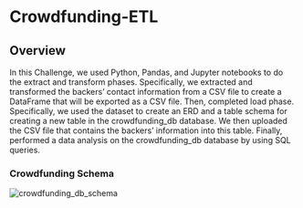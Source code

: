 # Crowdfunding-ETL

## Overview

In this Challenge, we used Python, Pandas, and Jupyter notebooks to do the extract and transform phases. Specifically, we extracted and transformed the backers’ contact information from a CSV file to create a DataFrame that will be exported as a CSV file.  Then, completed load phase. Specifically, we used the dataset to create an ERD and a table schema for creating a new table in the crowdfunding_db database. We then uploaded the CSV file that contains the backers’ information into this table. Finally, performed a data analysis on the crowdfunding_db database by using SQL queries.

### Crowdfunding Schema
![crowdfunding_db_schema](https://user-images.githubusercontent.com/47859209/196857645-7647950c-7de7-454f-97cb-8792bdb5675b.png)
